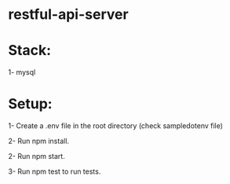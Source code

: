 # restful-api-server

# Stack:
1-  mysql

# Setup:
1- Create a .env file in the root directory (check sampledotenv file)

2- Run npm install.

2- Run npm start.

3- Run npm test to run tests.
